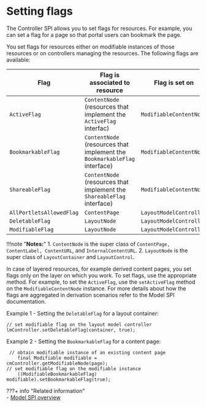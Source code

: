 # Setting flags

The Controller SPI allows you to set flags for resources. For example, you can set a flag for a page so that portal users can bookmark the page.

You set flags for resources either on modifiable instances of those resources or on controllers managing the resources. The following flags are available:

|Flag|Flag is associated to resource|Flag is set on|
|----|------------------------------|--------------|
|`ActiveFlag`|`ContentNode` (resources that implement the `ActiveFlag` interfac\)|`ModifiableContentNode`|
|`BookmarkableFlag`|`ContentNode` (resources that implement the `BookmarkableFlag` interface)|`ModifiableContentNode`|
|`ShareableFlag`|`ContentNode` (resources that implement the `ShareableFlag` interface)|`ModifiableContentNode`|
|`AllPortletsAllowedFlag`|`ContentPage`|`LayoutModelController`|
|`DeletableFlag`|`LayoutNode`|`LayoutModelController`|
|`ModifiableFlag`|`LayoutNode`|`LayoutModelController`|

!!!note "**Notes:**"
    1.  `ContentNode` is the super class of `ContentPage, ContentLabel, ContentURL`, and `InternalContentURL`.
    2.  `LayoutNode` is the super class of `LayoutContainer` and `LayoutControl`.

In case of layered resources, for example derived content pages, you set flags only on the layer on which you work. To set flags, use the appropriate method. For example, to set the `ActiveFlag`, use the `setActiveFlag` method on the `ModifiableContentNode` instance. For more details about how the flags are aggregated in derivation scenarios refer to the Model SPI documentation.

Example 1 - Setting the `DeletableFlag` for a layout container:

```
// set modifiable flag on the layout model controller
lmController.setDeletableFlag(container, true);

```

Example 2 - Setting the `BookmarkableFlag` for a content page:

```
 // obtain modifiable instance of an existing content page 
    final Modifiable modifiable = cmController.getModifiableNode(page);  
// set modifiable flag on the modifiable instance 
    ((ModifiableBookmarkableFlag) modifiable).setBookmarkableFlag(true);
```


???+ info "Related information"  
    - [Model SPI overview](../../../../../extend_dx/apis/model_spi/index.md)

